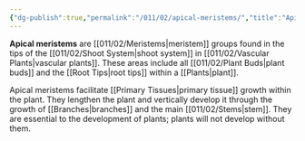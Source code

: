 ```yaml
---
{"dg-publish":true,"permalink":"/011/02/apical-meristems/","title":"Apical Meristems","tags":["BIOL412"]}
---
```


**Apical meristems** are [[011/02/Meristems\|meristem]] groups found in the tips of the [[011/02/Shoot System\|shoot system]] in [[011/02/Vascular Plants\|vascular plants]]. These areas include all [[011/02/Plant Buds\|plant buds]] and the [[Root Tips\|root tips]] within a [[Plants\|plant]].

Apical meristems facilitate [[Primary Tissues\|primary tissue]] growth within the plant. They lengthen the plant and vertically develop it through the growth of [[Branches\|branches]] and the main [[011/02/Stems\|stem]]. They are essential to the development of plants; plants will not develop without them.